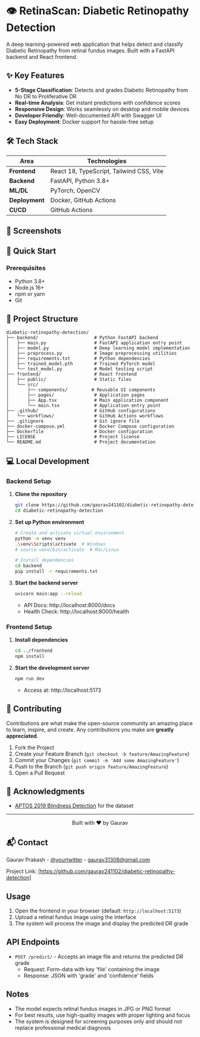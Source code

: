 # 👁️ RetinaScan: Diabetic Retinopathy Detection

A deep learning-powered web application that helps detect and classify Diabetic Retinopathy from retinal fundus images. Built with a FastAPI backend and React frontend.


## ✨ Key Features

- **5-Stage Classification**: Detects and grades Diabetic Retinopathy from No DR to Proliferative DR
- **Real-time Analysis**: Get instant predictions with confidence scores
- **Responsive Design**: Works seamlessly on desktop and mobile devices
- **Developer Friendly**: Well-documented API with Swagger UI
- **Easy Deployment**: Docker support for hassle-free setup

## 🛠 Tech Stack

| Area | Technologies |
|------|-------------|
| **Frontend** | React 18, TypeScript, Tailwind CSS, Vite |
| **Backend** | FastAPI, Python 3.8+ |
| **ML/DL** | PyTorch, OpenCV |
| **Deployment** | Docker, GitHub Actions |
| **CI/CD** | GitHub Actions |

## 📸 Screenshots



## 🚀 Quick Start

### Prerequisites
- Python 3.8+
- Node.js 16+
- npm or yarn
- Git

## 📁 Project Structure

```
diabetic-retinopathy-detection/
├── backend/                     # Python FastAPI backend
│   ├── main.py                  # FastAPI application entry point
│   ├── model.py                 # Deep learning model implementation
│   ├── preprocess.py            # Image preprocessing utilities
│   ├── requirements.txt         # Python dependencies
│   ├── trained_model.pth        # Trained PyTorch model
│   └── test_model.py            # Model testing script
├── frontend/                    # React frontend
│   ├── public/                  # Static files
│   └── src/
│       ├── components/         # Reusable UI components
│       ├── pages/               # Application pages
│       ├── App.tsx              # Main application component
│       └── main.tsx             # Application entry point
├── .github/                     # GitHub configurations
│   └── workflows/               # GitHub Actions workflows
├── .gitignore                   # Git ignore file
├── docker-compose.yml           # Docker Compose configuration
├── Dockerfile                   # Docker configuration
├── LICENSE                      # Project license
└── README.md                    # Project documentation
```

## 💻 Local Development

### Backend Setup

1. **Clone the repository**
   ```bash
   git clone https://github.com/gaurav241102/diabetic-retinopathy-detection.git
   cd diabetic-retinopathy-detection
   ```

2. **Set up Python environment**
   ```bash
   # Create and activate virtual environment
   python -m venv venv
   .\venv\Scripts\activate  # Windows
   # source venv/bin/activate  # Mac/Linux
   
   # Install dependencies
   cd backend
   pip install -r requirements.txt
   ```

3. **Start the backend server**
   ```bash
   uvicorn main:app --reload
   ```
   - API Docs: http://localhost:8000/docs
   - Health Check: http://localhost:8000/health

### Frontend Setup

1. **Install dependencies**
   ```bash
   cd ../frontend
   npm install
   ```

2. **Start the development server**
   ```bash
   npm run dev
   ```
   - Access at: http://localhost:5173


## 🤝 Contributing

Contributions are what make the open-source community an amazing place to learn, inspire, and create. Any contributions you make are **greatly appreciated**.

1. Fork the Project
2. Create your Feature Branch (`git checkout -b feature/AmazingFeature`)
3. Commit your Changes (`git commit -m 'Add some AmazingFeature'`)
4. Push to the Branch (`git push origin feature/AmazingFeature`)
5. Open a Pull Request



## 🙏 Acknowledgments

- [APTOS 2019 Blindness Detection](https://www.kaggle.com/c/aptos2019-blindness-detection) for the dataset

---

<div align="center">
  Built with ❤️ by Gaurav
</div>

## 📬 Contact

Gaurav Prakash - [@yourtwitter](https://x.com/bingie_brinjal) - gaurav31308@gmail.com

Project Link: [https://github.com/gaurav241102/diabetic-retinopathy-detection]

## Usage

1. Open the frontend in your browser (default: `http://localhost:5173`)
2. Upload a retinal fundus image using the interface
3. The system will process the image and display the predicted DR grade

## API Endpoints

- `POST /predict/` - Accepts an image file and returns the predicted DR grade
  - Request: Form-data with key 'file' containing the image
  - Response: JSON with 'grade' and 'confidence' fields

## Notes

- The model expects retinal fundus images in JPG or PNG format
- For best results, use high-quality images with proper lighting and focus
- The system is designed for screening purposes only and should not replace professional medical diagnosis
